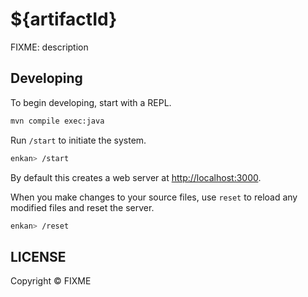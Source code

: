 # ${artifactId}

FIXME: description

## Developing

To begin developing, start with a REPL.

```sh
mvn compile exec:java
```

Run `/start` to initiate the system.

```sh
enkan> /start
```

By default this creates a web server at <http://localhost:3000>.

When you make changes to your source files, use `reset` to reload any
modified files and reset the server.

```sh
enkan> /reset
```

## LICENSE

Copyright ©  FIXME